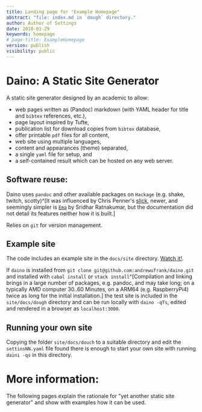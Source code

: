 ```yaml
---
title: Landing page for "Example Homepage"
abstract: "file: index.md in `dough` directory."
author: Author of Settings
date: 2010-01-29
keywords: homepage
# page-title: ExampleHomepage
version: publish
visibility: public
---
```


#  Daino: A Static Site Generator 
<!-- copy of the ReadMe.md file shown in github -->

A static site generator designed by an academic to allow: 

- web pages written as (Pandoc) markdown (with YAML header for title and `bibtex` references, etc.),
- page layout inspired by Tufte,
- publication list for download copies from `bibtex` database,
- offer printable `pdf` files for all content,
- web site using multiple languages,
- content and appearances (theme) separated,
- a single `yaml` file for setup, and 
- a self-contained result which can be hosted on any web server.

## Software reuse:
Daino uses  `pandoc` and other available packages on `Hackage` (e.g. shake, twitch, scotty)^[It was influenced by Chris Penner's [slick](https://github.com/ChrisPenner/slick#readme), newer, and seemingly simpler is [`Ema`](`https://github.com/srid/ema`) by  Sridhar Ratnakumar, but the documentation did not detail its features neither how it is built.] 

Relies on `git` for version management.

## Example site
The code includes an example site in the `docs/site` directory. [Watch it!](daino.gerastree.at). 

If `daino` is installed from `git clone git@github.com:andrewufrank/daino.git` and installed with `cabal install` or `stack install`^[Compilation and linking brings in a large number of packages, e.g. pandoc, and may take long; on a typically AMD computer 30..60 Minutes, on a ARM64 (e.g. RaspberryPi4) twice as long for the initial installation.] the test site is included in the `site/docs/dough` directory and can be run locally with `daino -qTs`, edited and rendered in a browser as `localhost:3000`.

## Running your own site
Copying the folder `site/docs/douch` to a suitable directory and edit the `settinsNN.yaml` file found there is enough to start your own site with running `daini -qs` in this directory.  

# More information: 

The following pages explain the rationale for "yet another static site generator" and show with examples how it can be used. 